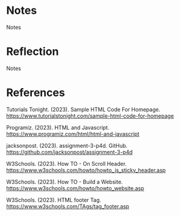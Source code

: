 # Notes
Notes

# Reflection
Notes

# References
Tutorials Tonight. (2023). Sample HTML Code For Homepage. https://www.tutorialstonight.com/sample-html-code-for-homepage

Programiz. (2023). HTML and Javascript. https://www.programiz.com/html/html-and-javascript

jacksonpost. (2023). assignment-3-p4d. GitHub. https://github.com/jacksonpost/assignment-3-p4d

W3Schools. (2023). How TO - On Scroll Header. https://www.w3schools.com/howto/howto_js_sticky_header.asp

W3Schools. (2023). How TO - Build a Website. https://www.w3schools.com/howto/howto_website.asp

W3Schools. (2023). HTML footer Tag. https://www.w3schools.com/TAgs/tag_footer.asp

